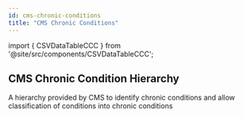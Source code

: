 ```yaml
---
id: cms-chronic-conditions
title: "CMS Chronic Conditions"
---
```



import { CSVDataTableCCC } from '@site/src/components/CSVDataTableCCC';

## CMS Chronic Condition Hierarchy

A hierarchy provided by CMS to identify chronic conditions and allow classification of conditions into chronic conditions

<CSVDataTableCCC csvUrl="https://raw.githubusercontent.com/tuva-health/cms_chronic_conditions/main/seeds/cms_chronic_conditions__cms_chronic_conditions_hierarchy.csv" />